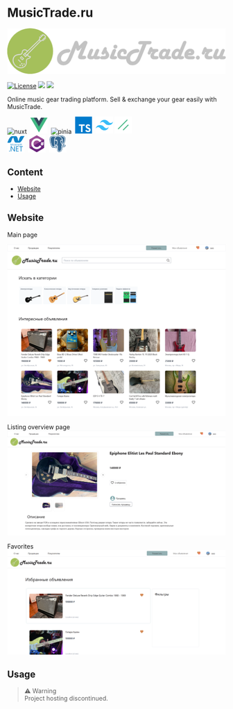# MusicTrade.ru

![Project Logo or Screenshot](images/guitar_logo_edited.png)

[![License](https://img.shields.io/badge/License-MIT-blue.svg)](LICENSE)
![](https://img.shields.io/badge/My%20First%20Vue%20Project-8A2BE2)
![](https://img.shields.io/badge/Status-Discontinued-red)

Online music gear trading platform. Sell & exchange your gear easily with MusicTrade.

<div>
<img src="https://seeklogo.com/images/N/nuxt-logo-1CCC5F38FD-seeklogo.com.png" title="nuxt" alt="nuxt" width="45" height="35"/>&nbsp;
<img src="https://raw.githubusercontent.com/devicons/devicon/master/icons/vuejs/vuejs-original.svg" title="vue" alt="vue" width="40" height="40"/>&nbsp;
<img src="https://pinia.vuejs.org/logo.svg" title="pinia" alt="pinia" width="40" height="40"/>&nbsp;
<img src="https://raw.githubusercontent.com/devicons/devicon/master/icons/typescript/typescript-original.svg" title="ts" alt="ts" width="40" height="40"/>&nbsp;
<img src="https://raw.githubusercontent.com/devicons/devicon/master/icons/tailwindcss/tailwindcss-original.svg" title="tailwind" alt="tailwind" width="40" height="40"/>
<img src="images/shadcn-logo.png" title="shadcn" alt="shadcn" width="40" height="40"/>&nbsp;

<div>
<img src="https://raw.githubusercontent.com/devicons/devicon/master/icons/dot-net/dot-net-plain-wordmark.svg" title="shadcn" alt="shadcn" width="40" height="40"/>&nbsp;
<img src="https://raw.githubusercontent.com/devicons/devicon/master/icons/csharp/csharp-original.svg" title="shadcn" alt="shadcn" width="40" height="40"/>&nbsp;
<img src="https://raw.githubusercontent.com/devicons/devicon/master/icons/postgresql/postgresql-plain.svg" title="shadcn" alt="shadcn" width="40" height="40"/>&nbsp;


## Content

- [Website](#website)
- [Usage](#usage)

## Website
Main page

![Main page](images/screen1.png)

Listing overview page
![Listing page](images/screen2.png)

Favorites
![Favorites](images/screen3.png)

## Usage

> ⚠️ Warning  
> Project hosting discontinued.

